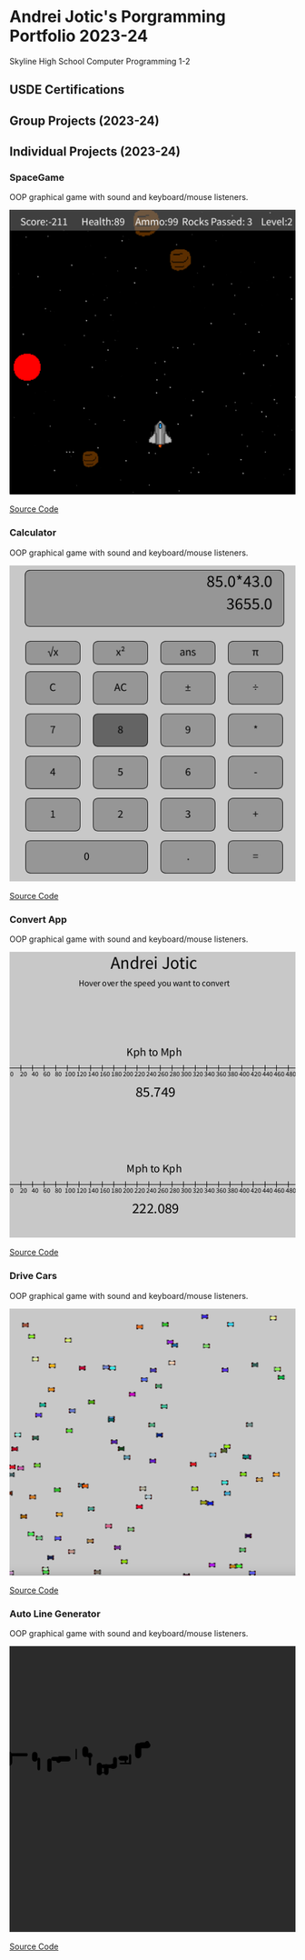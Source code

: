 # Andrei Jotic's Porgramming Portfolio 2023-24
Skyline High School Computer Programming 1-2

## USDE Certifications

## Group Projects (2023-24)

## Individual Projects (2023-24)

### SpaceGame
OOP graphical game with sound and keyboard/mouse listeners.

![Gameplay](https://github.com/Andreijotic/programmingportfolio/blob/main/images/sg1.png?raw=true)

[Source Code](https://github.com/Andreijotic/programmingportfolio/blob/main/src/SpaceGame%205.zip)

### Calculator
OOP graphical game with sound and keyboard/mouse listeners.

![Gameplay](https://github.com/Andreijotic/programmingportfolio/blob/main/images/calc1.png?raw=true)

[Source Code](https://github.com/Andreijotic/programmingportfolio/blob/main/src/Calculator%202.zip)

### Convert App
OOP graphical game with sound and keyboard/mouse listeners.

![Gameplay](https://github.com/Andreijotic/programmingportfolio/blob/main/images/convert1.png?raw=true)

[Source Code](https://github.com/Andreijotic/programmingportfolio/blob/main/src/ConversionApp.zip)

### Drive Cars
OOP graphical game with sound and keyboard/mouse listeners.

![Gameplay](https://github.com/Andreijotic/programmingportfolio/blob/main/images/drivecars1.png?raw=true)

[Source Code](https://github.com/Andreijotic/programmingportfolio/blob/main/src/DriveCars.zip)

### Auto Line Generator
OOP graphical game with sound and keyboard/mouse listeners.

![Gameplay](https://github.com/Andreijotic/programmingportfolio/blob/main/images/lines1.png?raw=true)

[Source Code](https://github.com/Andreijotic/programmingportfolio/blob/main/src/Points_to_draw_lines.zip)


